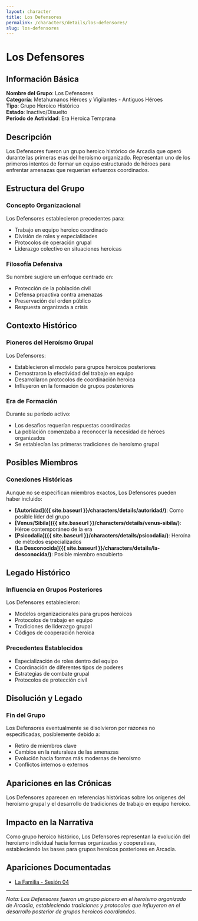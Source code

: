 ```yaml
---
layout: character
title: Los Defensores
permalink: /characters/details/los-defensores/
slug: los-defensores
---
```


# Los Defensores

## Información Básica

**Nombre del Grupo**: Los Defensores  
**Categoría**: Metahumanos Héroes y Vigilantes - Antiguos Héroes  
**Tipo**: Grupo Heroico Histórico  
**Estado**: Inactivo/Disuelto  
**Período de Actividad**: Era Heroica Temprana

## Descripción

Los Defensores fueron un grupo heroico histórico de Arcadia que operó durante las primeras eras del heroísmo organizado. Representan uno de los primeros intentos de formar un equipo estructurado de héroes para enfrentar amenazas que requerían esfuerzos coordinados.

## Estructura del Grupo

### Concepto Organizacional
Los Defensores establecieron precedentes para:
- Trabajo en equipo heroico coordinado
- División de roles y especialidades
- Protocolos de operación grupal
- Liderazgo colectivo en situaciones heroicas

### Filosofía Defensiva
Su nombre sugiere un enfoque centrado en:
- Protección de la población civil
- Defensa proactiva contra amenazas
- Preservación del orden público
- Respuesta organizada a crisis

## Contexto Histórico

### Pioneros del Heroísmo Grupal
Los Defensores:
- Establecieron el modelo para grupos heroicos posteriores
- Demostraron la efectividad del trabajo en equipo
- Desarrollaron protocolos de coordinación heroica
- Influyeron en la formación de grupos posteriores

### Era de Formación
Durante su período activo:
- Los desafíos requerían respuestas coordinadas
- La población comenzaba a reconocer la necesidad de héroes organizados
- Se establecían las primeras tradiciones de heroísmo grupal

## Posibles Miembros

### Conexiones Históricas
Aunque no se especifican miembros exactos, Los Defensores pueden haber incluido:
- **[Autoridad]({{ site.baseurl }}/characters/details/autoridad/)**: Como posible líder del grupo
- **[Venus/Sibila]({{ site.baseurl }}/characters/details/venus-sibila/)**: Héroe contemporáneo de la era
- **[Psicodalia]({{ site.baseurl }}/characters/details/psicodalia/)**: Heroína de métodos especializados
- **[La Desconocida]({{ site.baseurl }}/characters/details/la-desconocida/)**: Posible miembro encubierto

## Legado Histórico

### Influencia en Grupos Posteriores
Los Defensores establecieron:
- Modelos organizacionales para grupos heroicos
- Protocolos de trabajo en equipo
- Tradiciones de liderazgo grupal
- Códigos de cooperación heroica

### Precedentes Establecidos
- Especialización de roles dentro del equipo
- Coordinación de diferentes tipos de poderes
- Estrategias de combate grupal
- Protocolos de protección civil

## Disolución y Legado

### Fin del Grupo
Los Defensores eventualmente se disolvieron por razones no especificadas, posiblemente debido a:
- Retiro de miembros clave
- Cambios en la naturaleza de las amenazas
- Evolución hacia formas más modernas de heroísmo
- Conflictos internos o externos

## Apariciones en las Crónicas

Los Defensores aparecen en referencias históricas sobre los orígenes del heroísmo grupal y el desarrollo de tradiciones de trabajo en equipo heroico.

## Impacto en la Narrativa

Como grupo heroico histórico, Los Defensores representan la evolución del heroísmo individual hacia formas organizadas y cooperativas, estableciendo las bases para grupos heroicos posteriores en Arcadia.

## Apariciones Documentadas
- [La Familia - Sesión 04](../../campaigns/la-familia/session-04.md)

---

*Nota: Los Defensores fueron un grupo pionero en el heroísmo organizado de Arcadia, estableciendo tradiciones y protocolos que influyeron en el desarrollo posterior de grupos heroicos coordiandos.*